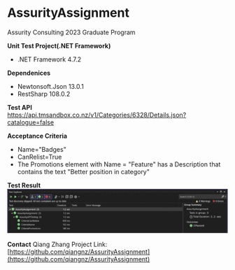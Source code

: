 # **AssurityAssignment**
Assurity Consulting 2023 Graduate Program
<br/>

**Unit Test Project(.NET Framework) <br/>**
- .NET Framework 4.7.2

**Dependenices <br/>**
- Newtonsoft.Json 13.0.1 <br/>
- RestSharp 108.0.2


**Test API <br/>**
https://api.tmsandbox.co.nz/v1/Categories/6328/Details.json?catalogue=false

**Acceptance Criteria <br/>**
- Name="Badges"
- CanRelist=True
- The Promotions element with Name = "Feature" has a Description that contains the text "Better position in category"


**Test Result**
![This is an image](TestResult.jpg)

**Contact**
Qiang Zhang
Project Link: [https://github.com/qiangnz/AssurityAssignment](https://github.com/qiangnz/AssurityAssignment)
